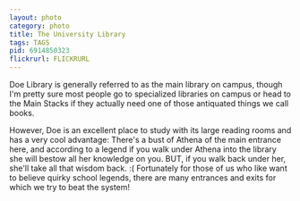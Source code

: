 ```yaml
---
layout: photo
category: photo
title: The University Library
tags: TAGS
pid: 6914850323
flickrurl: FLICKRURL
---
```


Doe Library is generally referred to as the main library on campus, though I'm pretty sure most people go to specialized libraries on campus or head to the Main Stacks if they actually need one of those antiquated things we call books. 

However, Doe is an excellent place to study with its large reading rooms and has a very cool advantage: There's a bust of Athena of the main entrance here, and according to a legend if you walk under Athena into the library she will bestow all her knowledge on you. BUT, if you walk back under her, she'll take all that wisdom back. :( Fortunately for those of us who like want to believe quirky school legends, there are many entrances and exits for which we try to beat the system!
